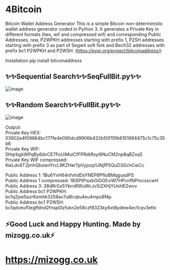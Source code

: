 # 4Bitcoin
Bitcoin Wallet Address Generator This is a simple Bitcoin non-deterministic wallet address generator coded in Python 3. It generates a Private Key in different formats (hex, wif and compressed wif) and corresponding Public Addresses, raw, P2WPKH addresses starting with prefix 1, P2SH addresses starting with prefix 3 as part of Segwit soft fork and Bech32 addresses with prefix bc1 P2WPKH and P2WSH. (https://pypi.org/project/bitcoinaddress/)

Installation
pip install bitcoinaddress

## ✨✨Sequential Search✨✨SeqFullBit.py✨✨

![image](https://user-images.githubusercontent.com/88630056/142064960-e4d97228-fd0c-4aaf-aad7-a6f0e482f80c.png)

## ✨✨Random Search✨✨FullBit.py✨✨
![image](https://user-images.githubusercontent.com/88630056/142065699-7ad56513-0600-4514-9796-27f1f0842300.png)

Output:   
Private Key HEX: 03902e4f09664bc177fe4e090dcd9906b432b50f15fb6151984475c1c75c35b6   
Private Key WIF: 5HqrbgkWPqBy6dvCE7FoUiMuiCfFPRdtRsyi6NuCM2np8qBZxq5    
Private Key WIF compressed: KwLdv6T2jmhQbswnYrcL9KZHerTpVyjozp1JNjfP5QuD3GchCwCc    

Public Address 1: 1Bu6YxH64nfvhdDsYNEP8PftoBMqgusdPS   
Public Address 1 compressed: 18i5PtPisxbGiGGEviW7HPcnfNPmcsscwH   
Public Address 3: 38dRrGx5YbrnRWuWcJv5i2XHjYUnHE2wvv  
Public Address bc1 P2WPKH: bc1q2jxe5azr6zmhk3258av7ul6cqtu4eu4mps8f4p    
Public Address bc1 P2WSH: bc1qdveuf0egtfdnd2fnsp0lzfukn2e58czf8323ky6xt8ydew4ecfcqv3ettx

## ⚡Good Luck and Happy Hunting. Made by mizogg.co.uk⚡
# https://mizogg.co.uk
